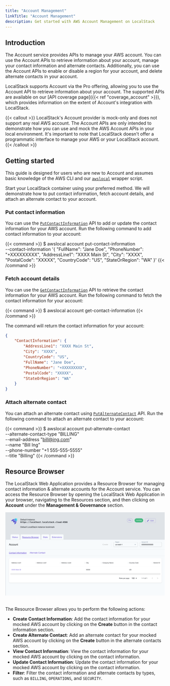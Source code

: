 ```yaml
---
title: "Account Management"
linkTitle: "Account Management"
description: Get started with AWS Account Management on LocalStack
---
```


## Introduction

The Account service provides APIs to manage your AWS account.
You can use the Account APIs to retrieve information about your account, manage your contact information and alternate contacts.
Additionally, you can use the Account APIs to enable or disable a region for your account, and delete alternate contacts in your account.

LocalStack supports Account via the Pro offering, allowing you to use the Account API to retrieve information about your account.
The supported APIs are available on our [API coverage page]({{< ref "coverage_account" >}}), which provides information on the extent of Account's integration with LocalStack.

{{< callout >}}
LocalStack's Account provider is mock-only and does not support any real AWS account.
The Account APIs are only intended to demonstrate how you can use and mock the AWS Account APIs in your local environment.
It's important to note that LocalStack doesn't offer a programmatic interface to manage your AWS or your LocalStack account.
{{< /callout >}}

## Getting started

This guide is designed for users who are new to Account and assumes basic knowledge of the AWS CLI and our [`awslocal`](https://github.com/localstack/awscli-local) wrapper script.

Start your LocalStack container using your preferred method.
We will demonstrate how to put contact information, fetch account details, and attach an alternate contact to your account.

### Put contact information

You can use the [`PutContactInformation`](https://docs.aws.amazon.com/accounts/latest/reference/API_PutContactInformation.html) API to add or update the contact information for your AWS account.
Run the following command to add contact information to your account:

{{< command >}}
$ awslocal account put-contact-information \
    --contact-information '{
        "FullName": "Jane Doe",
        "PhoneNumber": "+XXXXXXXXX",
        "AddressLine1": "XXXX Main St",
        "City": "XXXX",
        "PostalCode": "XXXXX",
        "CountryCode": "US",
        "StateOrRegion": "WA"
    }'
{{< /command >}}

### Fetch account details

You can use the [`GetContactInformation`](https://docs.aws.amazon.com/accounts/latest/reference/API_GetContactInformation.html) API to retrieve the contact information for your AWS account.
Run the following command to fetch the contact information for your account:

{{< command >}}
$ awslocal account get-contact-information
{{< /command >}}

The command will return the contact information for your account:

```json
{
    "ContactInformation": {
        "AddressLine1": "XXXX Main St",
        "City": "XXXX",
        "CountryCode": "US",
        "FullName": "Jane Doe",
        "PhoneNumber": "+XXXXXXXXX",
        "PostalCode": "XXXXX",
        "StateOrRegion": "WA"
    }
}
```

### Attach alternate contact

You can attach an alternate contact using [`PutAlternateContact`](https://docs.aws.amazon.com/accounts/latest/reference/API_PutAlternateContact.html) API.
Run the following command to attach an alternate contact to your account:

{{< command >}}
$ awslocal account put-alternate-contact \
    --alternate-contact-type "BILLING" \
    --email-address "bill@ing.com" \
    --name "Bill Ing" \
    --phone-number "+1 555-555-5555" \
    --title "Billing"
{{< /command >}}

## Resource Browser

The LocalStack Web Application provides a Resource Browser for managing contact information & alternate accounts for the Account service.
You can access the Resource Browser by opening the LocalStack Web Application in your browser, navigating to the Resources section, and then clicking on **Account** under the **Management & Governance** section.

<img src="account-resource-browser.png" alt="Account Resource Browser" title="Account Resource Browser" width="900" />
<br><br>

The Resource Browser allows you to perform the following actions:

* **Create Contact Information**: Add the contact information for your mocked AWS account by clicking on the **Create** button in the contact information section.
* **Create Alternate Contact**: Add an alternate contact for your mocked AWS account by clicking on the **Create** button in the alternate contacts section.
* **View Contact Information**: View the contact information for your mocked AWS account by clicking on the contact information.
* **Update Contact Information**: Update the contact information for your mocked AWS account by clicking on the contact information.
* **Filter**: Filter the contact information and alternate contacts by types, such as `BILLING`, `OPERATIONS`, and `SECURITY`.
